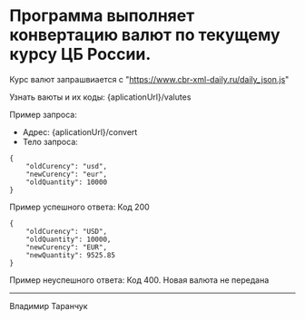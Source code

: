 # Программа выполняет  конвертацию валют по текущему курсу ЦБ России.

Курс валют запрашвиается с  "https://www.cbr-xml-daily.ru/daily_json.js"

Узнать ваюты и их коды: {aplicationUrl}/valutes

Пример запроса:
* Адрес:  {aplicationUrl}/convert
* Тело запроса:
```
{
    "oldCurency": "usd",
    "newCurency": "eur",
    "oldQuantity": 10000
}
```

Пример успешного ответа:
Код 200
```
{
    "oldCurency": "USD",
    "oldQuantity": 10000,
    "newCurency": "EUR",
    "newQuantity": 9525.85
}
```


Пример неуспешного ответа:
Код 400.
Новая валюта не передана

---
Владимир Таранчук
